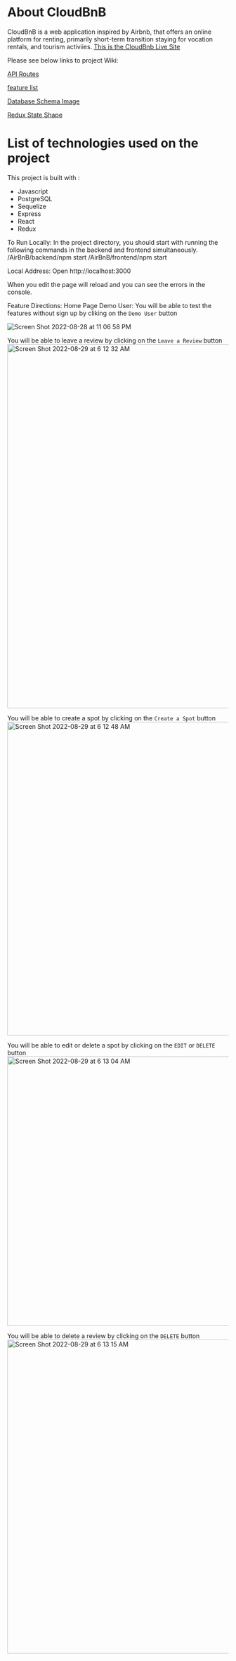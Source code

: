 # About CloudBnB
CloudBnB is a web application inspired by Airbnb, that offers an online platform for renting, primarily short-term transition staying for vocation rentals, and tourism activiies.
[This is the CloudBnb Live Site](https://airbnblyn.herokuapp.com/)

Please see below links to project Wiki:

[API Routes](https://github.com/linyangofmay/AirBnB/wiki/CloudBnB-API-Routes)

[feature list](https://github.com/linyangofmay/AirBnB/wiki/CloudBnb-feature-list)

[Database Schema Image](https://github.com/linyangofmay/AirBnB/wiki/Database-Schema-Image-with-Relationships)

[Redux State Shape](https://github.com/linyangofmay/AirBnB/wiki/Redux-State-Shape)

# List of technologies used on the project

This project is built with :
- Javascript
- PostgreSQL
- Sequelize
- Express
- React
- Redux

To Run Locally:
In the project directory, you should start with running the following commands in the backend and frontend simultaneously.
/AirBnB/backend/npm start
/AirBnB/frontend/npm start 

Local Address:
Open http://localhost:3000 

When you edit the page will reload and you can see the errors in the console.



Feature Directions:
Home Page Demo User:
You will be able to test the features without sign up by cliking on the `Demo User` button

![Screen Shot 2022-08-28 at 11 06 58 PM](https://user-images.githubusercontent.com/59943346/187212210-49fdbe77-fed9-41e8-ba08-fa9868cd89dc.png)

You will be able to leave a review by clicking on the `Leave a Review` button
<img width="828" alt="Screen Shot 2022-08-29 at 6 12 32 AM" src="https://user-images.githubusercontent.com/59943346/187212738-42bfe84d-58ed-46e9-8f0d-c6525273aeec.png">






You will be able to create a spot by clicking on the `Create a Spot` button
<img width="713" alt="Screen Shot 2022-08-29 at 6 12 48 AM" src="https://user-images.githubusercontent.com/59943346/187213080-40fcac2f-5dfb-46b1-a25f-df971d77c296.png">







You will be able to edit or delete a spot by clicking on the `EDIT` or `DELETE` button
<img width="613" alt="Screen Shot 2022-08-29 at 6 13 04 AM" src="https://user-images.githubusercontent.com/59943346/187213943-fd981941-aef1-4060-9868-f3317d19c619.png">







You will be able to delete a review by clicking on the `DELETE` button
<img width="714" alt="Screen Shot 2022-08-29 at 6 13 15 AM" src="https://user-images.githubusercontent.com/59943346/187214146-a49ede7f-58ce-4569-a053-81bad671bed9.png">

